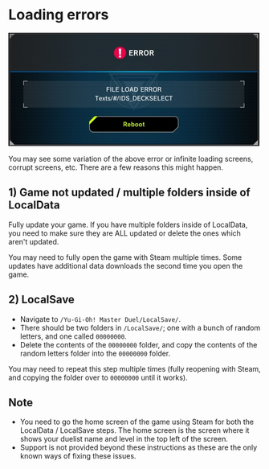 # Loading errors

![Alt text](Pics/LoadError.jpg)

You may see some variation of the above error or infinite loading screens, corrupt screens, etc. There are a few reasons this might happen.

## 1) Game not updated / multiple folders inside of LocalData

Fully update your game. If you have multiple folders inside of LocalData, you need to make sure they are ALL updated or delete the ones which aren't updated.

You may need to fully open the game with Steam multiple times. Some updates have additional data downloads the second time you open the game.

## 2) LocalSave

- Navigate to `/Yu-Gi-Oh! Master Duel/LocalSave/`.
- There should be two folders in `/LocalSave/`; one with a bunch of random letters, and one called `00000000`.
- Delete the contents of the `00000000` folder, and copy the contents of the random letters folder into the `00000000` folder.

You may need to repeat this step multiple times (fully reopening with Steam, and copying the folder over to `00000000` until it works).

## Note

- You need to go the home screen of the game using Steam for both the LocalData / LocalSave steps. The home screen is the screen where it shows your duelist name and level in the top left of the screen.
- Support is not provided beyond these instructions as these are the only known ways of fixing these issues.